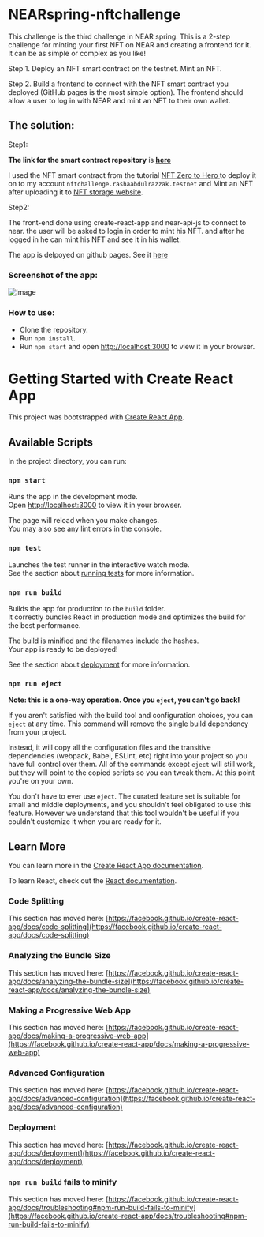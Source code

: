 # NEARspring-nftchallenge

This challenge is the third challenge in NEAR spring.
This is a 2-step challenge for minting your first NFT on NEAR and creating a frontend for it. It can be as simple or complex as you like!

Step 1.
Deploy an NFT smart contract on the testnet. Mint an NFT.

Step 2.
Build a frontend to connect with the NFT smart contract you deployed (GitHub pages is the most simple option). The frontend should allow a user to log in with NEAR and mint an NFT to their own wallet.


## The solution:

Step1:

**The link for the smart contract repository**  is **[here](https://github.com/rashaabdulrazzak/nftChallenge)** 

I used the NFT smart contract from the tutorial [NFT Zero to Hero
](https://docs.near.org/docs/tutorials/contracts/nfts/introduction#:~:text=In%20this%20Zero%20to%20Hero,contract%20that%20supports%20every%20extension.) to deploy it on to my account `nftchallenge.rashaabdulrazzak.testnet` and Mint an NFT after uploading it to [NFT storage website](https://nft.storage/).


Step2:

The front-end done using create-react-app and near-api-js to connect to near.
the user will be asked to login in order to mint his NFT. and after he logged in he can mint his NFT and see it in his wallet.

The app is delpoyed on github pages. See it [here](https://rashaabdulrazzak.github.io/nearspring-nftchallenge/)

### Screenshot of the app:
![image](https://user-images.githubusercontent.com/11816618/164643665-36b13f45-b299-48b7-b80f-261d0db3c4b8.png)

### How to use:

- Clone the repository.
- Run `npm install`.
- Run `npm start` and open [http://localhost:3000](http://localhost:3000) to view it in your browser.

# Getting Started with Create React App

This project was bootstrapped with [Create React App](https://github.com/facebook/create-react-app).

## Available Scripts

In the project directory, you can run:

### `npm start`

Runs the app in the development mode.\
Open [http://localhost:3000](http://localhost:3000) to view it in your browser.

The page will reload when you make changes.\
You may also see any lint errors in the console.

### `npm test`

Launches the test runner in the interactive watch mode.\
See the section about [running tests](https://facebook.github.io/create-react-app/docs/running-tests) for more information.

### `npm run build`

Builds the app for production to the `build` folder.\
It correctly bundles React in production mode and optimizes the build for the best performance.

The build is minified and the filenames include the hashes.\
Your app is ready to be deployed!

See the section about [deployment](https://facebook.github.io/create-react-app/docs/deployment) for more information.

### `npm run eject`

**Note: this is a one-way operation. Once you `eject`, you can't go back!**

If you aren't satisfied with the build tool and configuration choices, you can `eject` at any time. This command will remove the single build dependency from your project.

Instead, it will copy all the configuration files and the transitive dependencies (webpack, Babel, ESLint, etc) right into your project so you have full control over them. All of the commands except `eject` will still work, but they will point to the copied scripts so you can tweak them. At this point you're on your own.

You don't have to ever use `eject`. The curated feature set is suitable for small and middle deployments, and you shouldn't feel obligated to use this feature. However we understand that this tool wouldn't be useful if you couldn't customize it when you are ready for it.

## Learn More

You can learn more in the [Create React App documentation](https://facebook.github.io/create-react-app/docs/getting-started).

To learn React, check out the [React documentation](https://reactjs.org/).

### Code Splitting

This section has moved here: [https://facebook.github.io/create-react-app/docs/code-splitting](https://facebook.github.io/create-react-app/docs/code-splitting)

### Analyzing the Bundle Size

This section has moved here: [https://facebook.github.io/create-react-app/docs/analyzing-the-bundle-size](https://facebook.github.io/create-react-app/docs/analyzing-the-bundle-size)

### Making a Progressive Web App

This section has moved here: [https://facebook.github.io/create-react-app/docs/making-a-progressive-web-app](https://facebook.github.io/create-react-app/docs/making-a-progressive-web-app)

### Advanced Configuration

This section has moved here: [https://facebook.github.io/create-react-app/docs/advanced-configuration](https://facebook.github.io/create-react-app/docs/advanced-configuration)

### Deployment

This section has moved here: [https://facebook.github.io/create-react-app/docs/deployment](https://facebook.github.io/create-react-app/docs/deployment)

### `npm run build` fails to minify

This section has moved here: [https://facebook.github.io/create-react-app/docs/troubleshooting#npm-run-build-fails-to-minify](https://facebook.github.io/create-react-app/docs/troubleshooting#npm-run-build-fails-to-minify)
